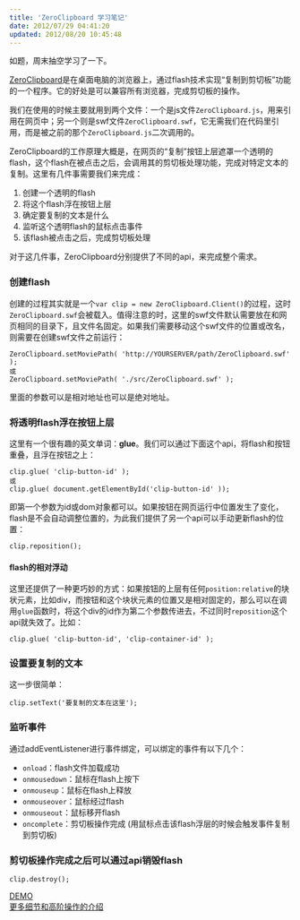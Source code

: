 ```yaml
---
title: 'ZeroClipboard 学习笔记'
date: 2012/07/29 04:41:20
updated: 2012/08/20 10:45:48
---
```


如题，周末抽空学习了一下。

[ZeroClipboard](https://github.com/jonrohan/ZeroClipboard/)是在桌面电脑的浏览器上，通过flash技术实现“复制到剪切板”功能的一个程序。它的好处是可以兼容所有浏览器，完成剪切板的操作。

我们在使用的时候主要就用到两个文件：一个是js文件`ZeroClipboard.js`，用来引用在网页中；另一个则是swf文件`ZeroClipboard.swf`，它无需我们在代码里引用，而是被之前的那个`ZeroClipboard.js`二次调用的。

ZeroClipboard的工作原理大概是，在网页的“复制”按钮上层遮罩一个透明的flash，这个flash在被点击之后，会调用其的剪切板处理功能，完成对特定文本的复制。这里有几件事需要我们来完成：

1. 创建一个透明的flash
2. 将这个flash浮在按钮上层
3. 确定要复制的文本是什么
4. 监听这个透明flash的鼠标点击事件
5. 该flash被点击之后，完成剪切板处理

对于这几件事，ZeroClipboard分别提供了不同的api，来完成整个需求。

<!--more-->

### 创建flash

创建的过程其实就是一个`var clip = new ZeroClipboard.Client()`的过程，这时`ZeroClipboard.swf`会被载入。值得注意的时，这里的swf文件默认需要放在和网页相同的目录下，且文件名固定。如果我们需要移动这个swf文件的位置或改名，则需要在创建swf文件之前运行：

    ZeroClipboard.setMoviePath( 'http://YOURSERVER/path/ZeroClipboard.swf' );
    或
    ZeroClipboard.setMoviePath( './src/ZeroClipboard.swf' );

里面的参数可以是相对地址也可以是绝对地址。

### 将透明flash浮在按钮上层

这里有一个很有趣的英文单词：__glue__。我们可以通过下面这个api，将flash和按钮重叠，且浮在按钮之上：

    clip.glue( 'clip-button-id' );
    或
    clip.glue( document.getElementById('clip-button-id' ));

即第一个参数为id或dom对象都可以。如果按钮在网页运行中位置发生了变化，flash是不会自动调整位置的，为此我们提供了另一个api可以手动更新flash的位置：

    clip.reposition();

#### flash的相对浮动

这里还提供了一种更巧妙的方式：如果按钮的上层有任何`position:relative`的块状元素，比如div，而按钮和这个块状元素的位置又是相对固定的，那么可以在调用`glue`函数时，将这个div的id作为第二个参数传进去，不过同时`reposition`这个api就失效了。比如：

    clip.glue( 'clip-button-id', 'clip-container-id' );

### 设置要复制的文本

这一步很简单：

    clip.setText('要复制的文本在这里');

### 监听事件

通过addEventListener进行事件绑定，可以绑定的事件有以下几个：

* `onload`：flash文件加载成功
* `onmousedown`：鼠标在flash上按下
* `onmouseup`：鼠标在flash上释放
* `onmouseover`：鼠标经过flash
* `onmouseout`：鼠标移开flash
* `oncomplete`：剪切板操作完成 (用鼠标点击该flash浮层的时候会触发事件复制到剪切板)

### 剪切板操作完成之后可以通过api销毁flash

    clip.destroy();

[DEMO](http://bowser.effectgames.com/%7Ejhuckaby/zeroclipboard/)  
[更多细节和高阶操作的介绍](https://github.com/jonrohan/ZeroClipboard/blob/master/docs/instructions.md)